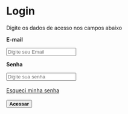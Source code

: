 <!DOCTYPE html>
<html lang="pt-br">
<head>
    <meta charset="UTF-8">
    <meta name="viewport" content="width=device-width, initial-scale=1.0">
    <link rel="stylesheet" href="form1.css" id="link">
</head>
<body>
    <div class="tela">
        <form>
            <h1> Login </h1>
           <p>Digite os dados de acesso nos campos abaixo</p>
           <p class="titulos_input" ><strong>E-mail</strong></p>
          <input type="email" placeholder="Digite seu Email" class="input" required>
          <p class="titulos_input"> <strong>Senha</strong></p>
          <input type="" placeholder="Digite sua senha" class="input" required>
           <br><br>
           <a href="">Esqueci minha senha</a>
           <br><br>
           <button> <strong>Acessar </strong> </button>
         </form>
    </div>
</body>
</html>
